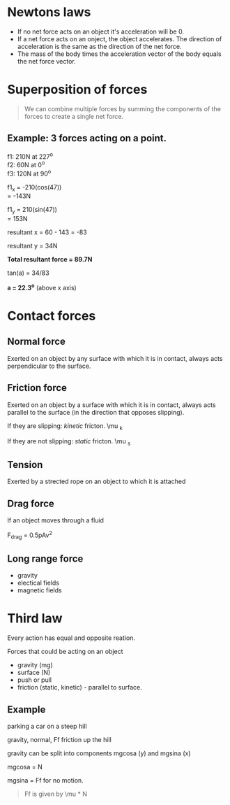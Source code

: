 # Newtons laws

* If no net force acts on an object it's acceleration will be 0.
* If a net force acts on an onject, the object accelerates. The direction of
  acceleration is the same as the direction of the net force.
* The mass of the body times the acceleration vector of the body equals the net
  force vector.

# Superposition of forces
> We can combine multiple forces by summing the components of the forces to
> create a single net force.

## Example: 3 forces acting on a point.
f1: 210N at 227<sup>o</sup>  
f2: 60N at 0<sup>o</sup>  
f3: 120N at 90<sup>o</sup>  

f1<sub>x</sub> = -210(cos(47))  
= -143N

f1<sub>y</sub> = 210(sin(47))  
= 153N

resultant x = 60 - 143 = -83

resultant y = 34N

**Total resultant force = 89.7N**

tan(a) = 34/83

**a = 22.3<sup>o</sup>** (above x axis)

# Contact forces
## Normal force
Exerted on an object by any surface with which it is in contact, always acts
perpendicular to the surface.

## Friction force
Exerted on an object by a surface with which it is in contact, always acts
parallel to the surface (in the direction that opposes slipping).

If they are slipping: *kinetic* fricton.
\mu <sub>k</sub>

If they are not slipping: *static* fricton.
\mu <sub>s</sub>

## Tension
Exerted by a strected rope on an object to which it is attached

## Drag force
If an object moves through a fluid

F<sub>drag</sub> = 0.5pAv<sup>2</sup>

## Long range force
* gravity
* electical fields
* magnetic fields

# Third law
Every action has equal and opposite reation.

Forces that could be acting on an object

* gravity (mg)
* surface (N)
* push or pull
* friction (static, kinetic) - parallel to surface.

## Example
parking a car on a steep hill

gravity, normal, Ff friction up the hill

gravity can be split into components mgcosa (y) and mgsina (x)

mgcosa = N

mgsina = Ff for no motion.

> Ff is given by \mu * N
